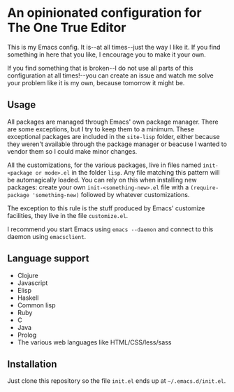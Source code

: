 # An opinionated configuration for The One True Editor

This is my Emacs config.  It is--at all times--just the way I like it.  If you find something in here that you like, I encourage you to make it your own.

If you find something that is broken--I do not use all parts of this configuration at all times!--you can create an issue and watch me solve your problem like it is my own, because tomorrow it might be.

## Usage

All packages are managed through Emacs' own package manager.  There are some exceptions, but I try to keep them to a minimum.  These exceptional packages are included in the `site-lisp` folder, either because they weren't available through the package manager or beacuse I wanted to vendor them so I could make minor changes.

All the customizations, for the various packages, live in files named `init-<package or mode>.el` in the folder `lisp`.  Any file matching this pattern will be automagically loaded.  You can rely on this when installing new packages: create your own `init-<something-new>.el` file with a `(require-package 'something-new)` followed by whatever customizations.

The exception to this rule is the stuff produced by Emacs' customize facilities, they live in the file `customize.el`.

I recommend you start Emacs using `emacs --daemon` and connect to this daemon using `emacsclient`.

## Language support

* Clojure
* Javascript
* Elisp
* Haskell
* Common lisp
* Ruby
* C
* Java
* Prolog
* The various web languages like HTML/CSS/less/sass

## Installation

Just clone this repository so the file `init.el` ends up at `~/.emacs.d/init.el`.
